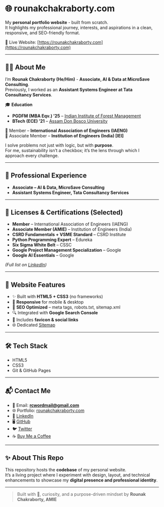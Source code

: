 # 🌐 rounakchakraborty.com

My **personal portfolio website** - built from scratch.  
It highlights my professional journey, interests, and aspirations in a clean, responsive, and SEO-friendly format.

🔗 Live Website: [https://rounakchakraborty.com](https://rounakchakraborty.com)

---

## 👨‍💼 About Me

I’m **Rounak Chakraborty (He/Him)** - **Associate, AI & Data at MicroSave Consulting**.  
Previously, I worked as an **Assistant Systems Engineer at Tata Consultancy Services**.  

🎓 **Education**  
- **PGDFM (MBA Eqv.) ’25** – [Indian Institute of Forest Management](https://iifm.ac.in/home)  
- **BTech (ECE) ’21** – [Assam Don Bosco University](https://www.dbuniversity.ac.in/)  

🔹 Member – **International Association of Engineers (IAENG)**  
🔹 Associate Member – **Institution of Engineers (India) [IEI]**

I solve problems not just with logic, but with **purpose**.  
For me, sustainability isn’t a checkbox; it’s the lens through which I approach every challenge.  

---

## 💼 Professional Experience

- **Associate – AI & Data, MicroSave Consulting**  
- **Assistant Systems Engineer, Tata Consultancy Services**  

---

## 🏅 Licenses & Certifications (Selected)

- **Member** – International Association of Engineers (IAENG)  
- **Associate Member (AMIE)** – Institution of Engineers (India)  
- **CSRD Fundamentals + VSME Standard** – CSRD Institute  
- **Python Programming Expert** – Edureka  
- **Six Sigma White Belt** – CSSC  
- **Google Project Management Specialization** – Google  
- **Google AI Essentials** – Google   

*(Full list on [LinkedIn](https://linkedin.com/in/rounakchakraborty))*  

---

## 🚀 Website Features

- ✨ Built with **HTML5 + CSS3** (no frameworks)  
- 📱 **Responsive** for mobile & desktop  
- 🧠 **SEO Optimized** – meta tags, robots.txt, sitemap.xml  
- 🔍 Integrated with **Google Search Console**  
- 📸 Includes **favicon & social links**  
- 🌐 Dedicated [Sitemap](https://rounakchakraborty.com/sitemap.html)  

---

## 🛠️ Tech Stack

- HTML5  
- CSS3  
- Git & GitHub Pages  

---

## 📬 Contact Me

- 📧 Email: **rcwordmail@gmail.com**  
- 🌐 Portfolio: [rounakchakraborty.com](https://rounakchakraborty.com)  
- 💼 [LinkedIn](https://linkedin.com/in/rounakchakraborty)  
- 🖥 [GitHub](https://github.com/rounakchakraborty)  
- 🐦 [Twitter](https://twitter.com/XRounak)  
- ☕ [Buy Me a Coffee](https://buymeacoffee.com/rounakchakraborty)  

---

## ✨ About This Repo

This repository hosts the **codebase** of my personal website.  
It’s a living project where I experiment with design, layout, and technical enhancements to showcase my **digital presence and professional identity**.

---

> Built with 💙, curiosity, and a purpose-driven mindset by **Rounak Chakraborty, AMIE**
